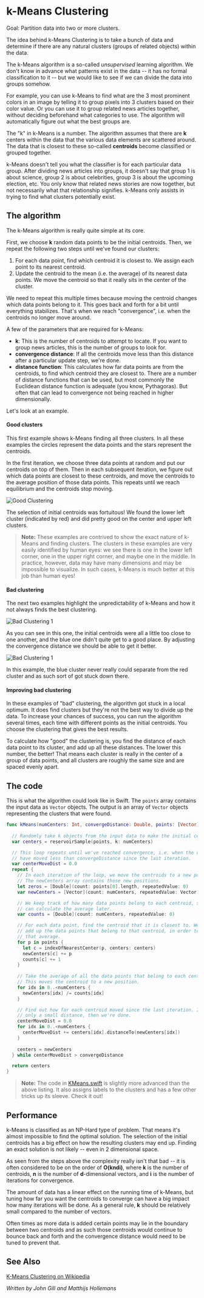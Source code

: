 # k-Means Clustering

Goal: Partition data into two or more clusters.

The idea behind k-Means Clustering is to take a bunch of data and determine if there are any natural clusters (groups of related objects) within the data.

The k-Means algorithm is a so-called *unsupervised* learning algorithm. We don't know in advance what patterns exist in the data -- it has no formal classification to it -- but we would like to see if we can divide the data into groups somehow.

For example, you can use k-Means to find what are the 3 most prominent colors in an image by telling it to group pixels into 3 clusters based on their color value. Or you can use it to group related news articles together, without deciding beforehand what categories to use. The algorithm will automatically figure out what the best groups are.

The "k" in k-Means is a number. The algorithm assumes that there are **k** centers within the data that the various data elements are scattered around. The data that is closest to these so-called **centroids** become classified or grouped together.

k-Means doesn't tell you what the classifier is for each particular data group. After dividing news articles into groups, it doesn't say that group 1 is about science, group 2 is about celebrities, group 3 is about the upcoming election, etc. You only know that related news stories are now together, but not necessarily what that relationship signifies. k-Means only assists in trying to find what clusters potentially exist.

## The algorithm

The k-Means algorithm is really quite simple at its core.

First, we choose **k** random data points to be the initial centroids. Then, we repeat the following two steps until we've found our clusters:

1. For each data point, find which centroid it is closest to. We assign each point to its nearest centroid.
2. Update the centroid to the mean (i.e. the average) of its nearest data points. We move the centroid so that it really sits in the center of the cluster.

We need to repeat this multiple times because moving the centroid changes which data points belong to it. This goes back and forth for a bit until everything stabilizes. That's when we reach "convergence", i.e. when the centroids no longer move around.

A few of the parameters that are required for k-Means:

- **k**: This is the number of centroids to attempt to locate. If you want to group news articles, this is the number of groups to look for.
- **convergence distance**: If all the centroids move less than this distance after a particular update step, we're done.
- **distance function**: This calculates how far data points are from the centroids, to find which centroid they are closest to. There are a number of distance functions that can be used, but most commonly the Euclidean distance function is adequate (you know, Pythagoras). But often that can lead to convergence not being reached in higher dimensionally.

Let's look at an example.

#### Good clusters

This first example shows k-Means finding all three clusters. In all these examples the circles represent the data points and the stars represent the centroids.

In the first iteration, we choose three data points at random and put our centroids on top of them. Then in each subsequent iteration, we figure out which data points are closest to these centroids, and move the centroids to the average position of those data points. This repeats until we reach equilibrium and the centroids stop moving.

![Good Clustering](pics/k_means_good.png)

The selection of initial centroids was fortuitous! We found the lower left cluster (indicated by red) and did pretty good on the center and upper left clusters.

> **Note:** These examples are contrived to show the exact nature of k-Means and finding clusters. The clusters in these examples are very easily identified by human eyes: we see there is one in the lower left corner, one in the upper right corner, and maybe one in the middle. In practice, however, data may have many dimensions and may be impossible to visualize. In such cases, k-Means is much better at this job than  human eyes!

#### Bad clustering

The next two examples highlight the unpredictability of k-Means and how it not always finds the best clustering.

![Bad Clustering 1](pics/k_means_bad1.png)

As you can see in this one, the initial centroids were all a little too close to one another, and the blue one didn't quite get to a good place. By adjusting the convergence distance we should be able to get it better.

![Bad Clustering 1](pics/k_means_bad2.png)

In this example, the blue cluster never really could separate from the red cluster and as such sort of got stuck down there.

#### Improving bad clustering 

In these examples of "bad" clustering, the algorithm got stuck in a local optimum. It does find clusters but they're not the best way to divide up the data. To increase your chances of success, you can run the algorithm several times, each time with different points as the initial centroids. You choose the clustering that gives the best results.

To calculate how "good" the clustering is, you find the distance of each data point to its cluster, and add up all these distances. The lower this number, the better! That means each cluster is really in the center of a group of data points, and all clusters are roughly the same size and are spaced evenly apart.

## The code

This is what the algorithm could look like in Swift. The `points` array contains the input data as `Vector` objects. The output is an array of `Vector` objects representing the clusters that were found.

```swift
func kMeans(numCenters: Int, convergeDistance: Double, points: [Vector]) -> [Vector] {
 
  // Randomly take k objects from the input data to make the initial centroids.
  var centers = reservoirSample(points, k: numCenters)

  // This loop repeats until we've reached convergence, i.e. when the centroids
  // have moved less than convergeDistance since the last iteration.
  var centerMoveDist = 0.0
  repeat {
    // In each iteration of the loop, we move the centroids to a new position.
    // The newCenters array contains those new positions.
    let zeros = [Double](count: points[0].length, repeatedValue: 0)
    var newCenters = [Vector](count: numCenters, repeatedValue: Vector(zeros))

    // We keep track of how many data points belong to each centroid, so we
    // can calculate the average later.
    var counts = [Double](count: numCenters, repeatedValue: 0)

    // For each data point, find the centroid that it is closest to. We also 
    // add up the data points that belong to that centroid, in order to compute
    // that average.
    for p in points {
      let c = indexOfNearestCenter(p, centers: centers)
      newCenters[c] += p
      counts[c] += 1
    }
    
    // Take the average of all the data points that belong to each centroid.
    // This moves the centroid to a new position.
    for idx in 0..<numCenters {
      newCenters[idx] /= counts[idx]
    }

    // Find out how far each centroid moved since the last iteration. If it's
    // only a small distance, then we're done.
    centerMoveDist = 0.0
    for idx in 0..<numCenters {
      centerMoveDist += centers[idx].distanceTo(newCenters[idx])
    }
    
    centers = newCenters
  } while centerMoveDist > convergeDistance

  return centers
}
```

> **Note:** The code in [KMeans.swift](KMeans.swift) is slightly more advanced than the above listing. It also assigns labels to the clusters and has a few other tricks up its sleeve. Check it out!

## Performance

k-Means is classified as an NP-Hard type of problem. That means it's almost impossible to find the optimal solution. The selection of the initial centroids has a big effect on how the resulting clusters may end up. Finding an exact solution is not likely -- even in 2 dimensional space.

As seen from the steps above the complexity really isn't that bad -- it is often considered to be on the order of **O(kndi)**, where **k** is the number of centroids, **n** is the number of **d**-dimensional vectors, and **i** is the number of iterations for convergence.

The amount of data has a linear effect on the running time of k-Means, but tuning how far you want the centroids to converge can have a big impact how many iterations will be done. As a general rule, **k** should be relatively small compared to the number of vectors.

Often times as more data is added certain points may lie in the boundary between two centroids and as such those centroids would continue to bounce back and forth and the convergence distance would need to be tuned to prevent that.

## See Also

[K-Means Clustering on Wikipedia](https://en.wikipedia.org/wiki/K-means_clustering)

*Written by John Gill and Matthijs Hollemans*
